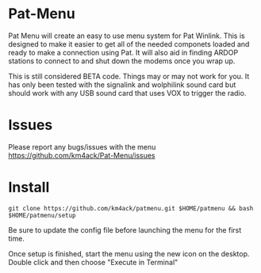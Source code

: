# Pat-Menu
Pat Menu will create an easy to use menu system for Pat Winlink. This is designed to make it easier to get all of the needed componets loaded and ready to make a connection using Pat.
It will also aid in finding ARDOP stations to connect to and shut down the modems once you wrap up.

This is still considered BETA code. Things may or may not work for you. It has only been tested with the signalink and wolphilink sound card but should work with any USB sound card that uses VOX to trigger the radio.

# Issues
Please report any bugs/issues with the menu https://github.com/km4ack/Pat-Menu/issues

# Install
    git clone https://github.com/km4ack/patmenu.git $HOME/patmenu && bash $HOME/patmenu/setup
    
Be sure to update the config file before launching the menu for the first time.

Once setup is finished, start the menu using the new icon on the desktop. Double click and then choose "Execute in Terminal"
